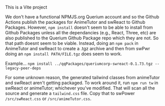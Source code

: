 This is a Vite project

We don't have a functional NPMJS.org Querium account and so the Github Actions publish the packages for AnimeTutor and swReact to Github Packages. However, `npm install` doesn't seem to be able to install from Github Packages unless all the dependancies (e.g., React, Three, etc) are also published to the Querium Github Package repo which they are not. So that path doesnt seem to be viable. Instead, doing an `npm pack` in AnimeTutor and swReact to create a .tgz archive and then from swPwr doing an `npm install PATH/FILE.tgz` does seem to work.

Example...
`npm install ../qqPackages/queriumcorp-swreact-0.1.73.tgz --legacy-peer-deps`

For some unknown reason, the generated tailwind classes from animeTutor and swReact aren't getting packaged. To work around it, run `npm run tw` in swReact or animeTutor; whichever you've modified. That will scan all the source and generate a `tailwind.css` file. Copy that to swPower `/src/swReact.css` or `/src/animeTutor.css`.
